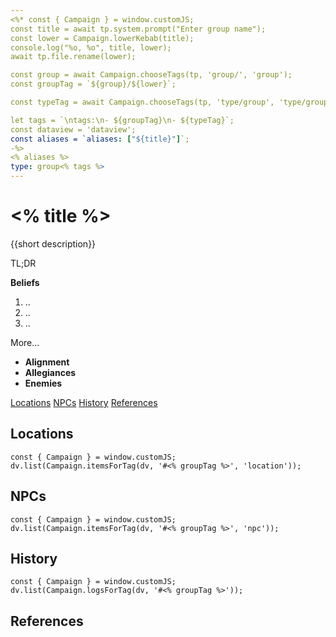 ```yaml
---
<%* const { Campaign } = window.customJS;
const title = await tp.system.prompt("Enter group name");
const lower = Campaign.lowerKebab(title);
console.log("%o, %o", title, lower);
await tp.file.rename(lower);

const group = await Campaign.chooseTags(tp, 'group/', 'group');
const groupTag = `${group}/${lower}`;

const typeTag = await Campaign.chooseTags(tp, 'type/group', 'type/group');

let tags = `\ntags:\n- ${groupTag}\n- ${typeTag}`;
const dataview = 'dataview';
const aliases = `aliases: ["${title}"]`;
-%>
<% aliases %>
type: group<% tags %>
---
```

# <% title %>
<span class="subhead">{{short description}}</span>

TL;DR 

**Beliefs**

1. ..
2. ..
3. ..

More...

- **Alignment** 
- **Allegiances** 
- **Enemies** 


<span class="nav">[Locations](#Locations) [NPCs](#NPCs) [History](#History) [References](#References)</span>

## Locations

```<% dataview %>js
const { Campaign } = window.customJS;
dv.list(Campaign.itemsForTag(dv, '#<% groupTag %>', 'location'));
```

## NPCs

```<% dataview %>js
const { Campaign } = window.customJS;
dv.list(Campaign.itemsForTag(dv, '#<% groupTag %>', 'npc'));
```

## History

```<% dataview %>js
const { Campaign } = window.customJS;
dv.list(Campaign.logsForTag(dv, '#<% groupTag %>'));
```

## References

